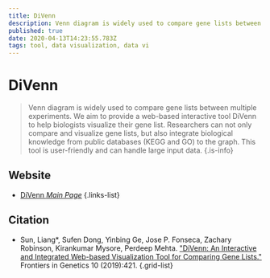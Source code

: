 ```yaml
---
title: DiVenn
description: Venn diagram is widely used to compare gene lists between multiple experiments.
published: true
date: 2020-04-13T14:23:55.783Z
tags: tool, data visualization, data vi
---
```


# DiVenn

> Venn diagram is widely used to compare gene lists between multiple experiments. We aim to provide a web-based interactive tool DiVenn to help biologists visualize their gene list. Researchers can not only compare and visualize gene lists, but also integrate biological knowledge from public databases (KEGG and GO) to the graph. This tool is user-friendly and can handle large input data.
{.is-info}



## Website

- [DiVenn *Main Page*](https://divenn.noble.org/)
{.links-list}

## Citation

- Sun, Liang*, Sufen Dong, Yinbing Ge, Jose P. Fonseca, Zachary Robinson, Kirankumar Mysore, Perdeep Mehta. ["DiVenn: An Interactive and Integrated Web-based Visualization Tool for Comparing Gene Lists."](https://www.frontiersin.org/articles/10.3389/fgene.2019.00421/full) Frontiers in Genetics 10 (2019):421.
{.grid-list}